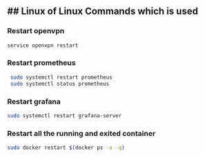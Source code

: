 ## ## Linux of Linux Commands which is used 

### Restart openvpn
```sh
service openvpn restart
```
### Restart prometheus
```sh
 sudo systemctl restart prometheus
 sudo systemctl status prometheus
```
### Restart grafana
```sh
sudo systemctl restart grafana-server
```
### Restart all the running and exited container
```sh
sudo docker restart $(docker ps -a -q)
```
